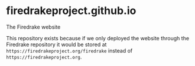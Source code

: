 # firedrakeproject.github.io
The Firedrake website

This repository exists because if we only deployed the website through the Firedrake repository it would be stored at `https://firedrakeproject.org/firedrake` instead of `https://firedrakeproject.org`.

